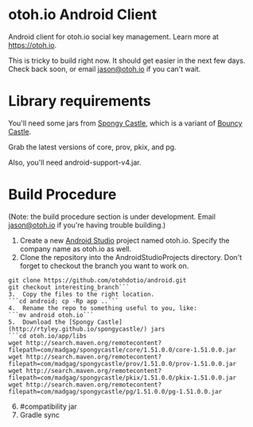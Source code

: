 # otoh.io Android Client

Android client for otoh.io social key management.  Learn more at https://otoh.io.

This is tricky to build right now.  It should get easier in the next few days.  Check back soon, or email jason@otoh.io if you can't wait.

# Library requirements

You'll need some jars from [Spongy Castle](http://rtyley.github.io/spongycastle/), which is a variant of [Bouncy Castle](http://www.bouncycastle.org/java.html).

Grab the latest versions of core, prov, pkix, and pg.

Also, you'll need android-support-v4.jar.

# Build Procedure
(Note: the build procedure section is under development. Email jason@otoh.io if you're having trouble building.)

1.  Create a new [Android Studio](http://developer.android.com/tools/studio/index.html) project named otoh.io. Specify the company name as otoh.io as well.
2.  Clone the repository into the AndroidStudioProjects directory. Don't forget to checkout the branch you want to work on.
```cd ~/AndroidStudioProjects/otoh.io
git clone https://github.com/otohdotio/android.git
git checkout interesting_branch```
3.  Copy the files to the right location.
```cd android; cp -Rp app ..```
4.  Rename the repo to something useful to you, like:
```mv android otoh.io```
5.  Download the [Spongy Castle](http://rtyley.github.io/spongycastle/) jars
```cd otoh.io/app/libs
wget http://search.maven.org/remotecontent?filepath=com/madgag/spongycastle/core/1.51.0.0/core-1.51.0.0.jar
wget http://search.maven.org/remotecontent?filepath=com/madgag/spongycastle/prov/1.51.0.0/prov-1.51.0.0.jar
wget http://search.maven.org/remotecontent?filepath=com/madgag/spongycastle/pkix/1.51.0.0/pkix-1.51.0.0.jar
wget http://search.maven.org/remotecontent?filepath=com/madgag/spongycastle/pg/1.51.0.0/pg-1.51.0.0.jar
```
6.  #compatibility jar
7.  Gradle sync
